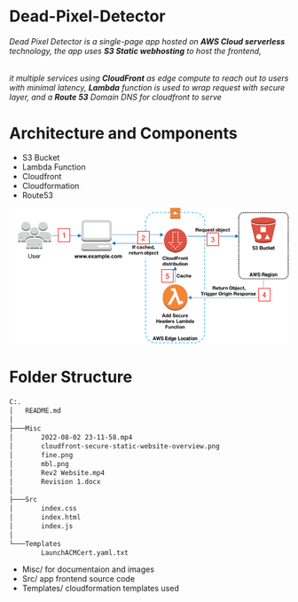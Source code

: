 # Dead-Pixel-Detector
###### Dead Pixel Detector is a single-page app hosted on **AWS Cloud serverless** technology, the app uses **S3 Static webhosting** to host the frontend,
###### it multiple services using **CloudFront** as edge compute to reach out to users with minimal latency, **Lambda** function is used to wrap request with secure layer, and a **Route 53** Domain DNS for cloudfront to serve 

# Architecture and Components
- S3 Bucket
- Lambda Function
- Cloudfront
- Cloudformation
- Route53

![Source: AWS](Misc/cloudfront-secure-static-website-overview.png)

# Folder Structure
```
C:.
│   README.md
│
├───Misc
│       2022-08-02 23-11-58.mp4
│       cloudfront-secure-static-website-overview.png
│       fine.png
│       mbl.png
│       Rev2 Website.mp4
│       Revision 1.docx
│
├───Src
│       index.css
│       index.html
│       index.js
│
└───Templates
        LaunchACMCert.yaml.txt
```

- Misc/ for documentaion and images
- Src/ app frontend source code
- Templates/ cloudformation templates used

#